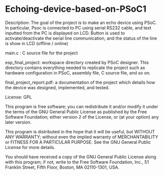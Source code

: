 Echoing-device-based-on-PSoC1
=============================
Description: The goal of the project is to make an echo device using PSoC. In particular,
Psoc is connected to PC using serial RS232 cable, and text inputted from the PC
is displayed on LCD. Button is used to activate/deactivate the serial line communication,
and the status of the line is show in LCD (offline / online)

main.c : C source file for the project

esp_final_project: workspace directory created by PSoC designer. 
This directory contains everything needed to replicate the project 
such as hardware configuration in PSoC, assembly file, C source file, 
and so on.

final_project_report.pdf: a documentation of the project which details 
how the device was designed, implemented, and tested.

License: GPL

This program is free software; you can redistribute it and/or modify
it under the terms of the GNU General Public License as published by
the Free Software Foundation; either version 2 of the License, or
(at your option) any later version.
 
This program is distributed in the hope that it will be useful,
but WITHOUT ANY WARRANTY; without even the implied warranty of
MERCHANTABILITY or FITNESS FOR A PARTICULAR PURPOSE.  See the
GNU General Public License for more details.

You should have received a copy of the GNU General Public License
along with this program; if not, write to the Free Software
Foundation, Inc., 51 Franklin Street, Fifth Floor, Boston,
MA 02110-1301, USA.
